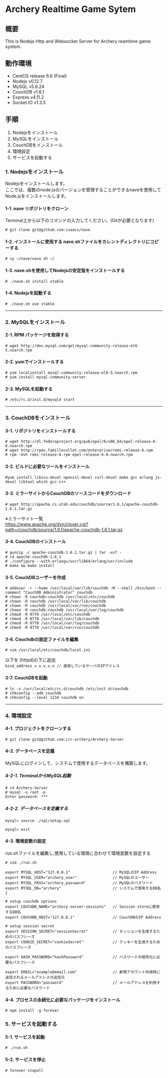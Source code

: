 # Archery Realtime Game Sytem

## 概要  
This is Nodejs Http and Websocket Server for Archery reamtime game system.  

## 動作環境

* CentOS release 6.6 (Final)  
* Nodejs v0.12.7  
* MySQL v5.6.24  
* CouchDB v1.6.1  
* Express v4.11.2  
* Socket.IO v1.3.5  

## 手順

1. Nodejsをインストール  
2. MySQLをインストール  
3. CouchDBをインストール  
4. 環境設定  
5. サービスを起動する  

### 1. Nodejsをインストール  
Nodejsをインストールします。  
ここでは、複数のnode.jsのバージョンを管理することができるnaveを使用してNode.jsをインストールします。  

#### 1-1. nave リポジトリをクローン
Terminal上から以下のコマンドの入力してください。(Gitが必要となります)  

`# git clone git@github.com:isaacs/nave`  

#### 1-2. インストールに使用する nave.shファイルをカレントディレクトリにコピーする  

`# cp ~/nave/nave.sh ~/`  

#### 1-3. nave.shを使用してNodejsの安定版をインストールする

`# ./nave.sh install stable`  

#### 1-4. Nodejsを起動する

`# ./nave.sh use stable`  

---
### 2. MySQLをインストール

#### 2-1. RPM パッケージを取得する

`# wget http://dev.mysql.com/get/mysql-community-release-el6-5.noarch.rpm`  

#### 2-2. yumでインストールする

    # yum localinstall mysql-community-release-el6-5.noarch.rpm  
    # yum install mysql-community-server  

#### 2-3. MySQLを起動する

`# /etc/rc.d/init.d/mysqld start`

---
### 3. CouchDBをインストール

#### 3-1. リポジトリをインストールする

    # wget http://dl.fedoraproject.org/pub/epel/6/x86_64/epel-release-6-8.noarch.rpm  
    # wget http://rpms.famillecollet.com/enterprise/remi-release-6.rpm  
    # rpm -Uvh remi-release-6.rpm epel-release-6-8.noarch.rpm  

#### 3-2. ビルドに必要なツールをインストール

`#yum install libicu-devel openssl-devel curl-devel make gcc erlang js-devel libtool which gcc-c++`  

#### 3-3. ミラーサイトからCouchDBのソースコードをダウンロード

`# wget http://apache.cs.utah.edu/couchdb/source/1.6.1/apache-couchdb-1.6.1.tar.gz`  

※ミラーサイト一覧  
<https://www.apache.org/dyn/closer.cgi?path=/couchdb/source/1.6.1/apache-couchdb-1.6.1.tar.gz>  

#### 3-4. CouchDBのインストール 

    # gunzip -c apache-couchdb-1.6.1.tar.gz | tar -xvf -  
    # cd apache-couchdb-1.6.1  
    # ./configure --with-erlang=/usr/lib64/erlang/usr/include  
    # make && make install  

#### 3-5. CouchDBユーザーを作成

    # adduser -r --home /usr/local/var/lib/couchdb -M --shell /bin/bash --comment "CouchDB Administrator" couchdb  
    # chown -R couchdb:couchdb /usr/local/etc/couchdb  
    # chown -R couchdb /usr/local/var/lib/couchdb  
    # chown -R couchdb /usr/local/var/run/couchdb  
    # chown -R couchdb:couchdb /usr/local/var/log/couchdb  
    # chmod -R 0770 /usr/local/etc/couchdb 
    # chmod -R 0770 /usr/local/var/lib/couchdb  
    # chmod -R 0770 /usr/local/var/log/couchdb  
    # chmod -R 0770 /usr/local/var/run/couchdb  

#### 3-6. Couchdbの設定ファイルを編集

`# vim /usr/local/etc/couchdb/local.ini`

以下を [httpd]の下に追加  
`bind_address = x.x.x.x // 使用しているサーバのIPアドレス`

#### 3-7. CouchDBを起動
`# ln -s /usr/local/etc/rc.d/couchdb /etc/init.d/couchdb`  
`# chkconfig --add couchdb`  
`# chkconfig --level 1234 couchdb on`  

---
### 4. 環境設定

#### 4-1. プロジェクトをクローンする  

`# git clone git@github.com:irc-archery/Archery-Server`  

#### 4-2. データベースを定義  
MySQLにログインして、システムで使用するデータベースを構築します。    

##### 4-2-1. TerminalからMySQL起動

    # cd Archery-Server  
    # mysql -u root -p  
    Enter password: ***  

##### 4-2-2. データベースを定義する

`mysql> source ./sql/setup.sql`  

`mysql> exit`  

#### 4-3. 環境変数の設定
run.shファイルを編集し,使用している環境に合わせて環境変数を設定する  

`# vim ./run.sh`  

    export MYSQL_HOST="127.0.0.1"					// MySQLのIP Address
    export MYSQL_USER="archery_user"				// MySQLのユーザー
    export MYSQL_PASS="archery_password"			// MySQLのパスワード
    export MYSQL_DB="archery"						// システムで使用するDB名j

    # setup couchdb options
    export COUCHDB_NAME="archery-server-sessions"	// Session storeに使用するDB名
    export COUCHDB_HOST="127.0.0.1"					// CouchDBのIP Address

    # setup session secret
    export SESSION_SECRET="sessionSecret"			// セッションを生成するためのパスフレーズ
    export COOKIE_SECRET="cookieSecret"				// クッキーを生成するためのパスフレーズ
    
    export HASH_PASSWORD="hashPassword"				// パスワードの暗号化に必要なパスフレーズ

    export EMAIL="example@email.com"				// 新規アカウント作成時に送信されるメールアドレスの送信元
    export PASSWORD="password"						// メールアドレスを利用するために必要なパスワード

#### 4-4. プロセスの永続化に必要なパッケージをインストール

`# npm install -g forever`  


### 5. サービスを起動する

#### 5-1. サービスを起動
`# ./run.sh`  

#### 5-2. サービスを停止
`# forever stopall`  